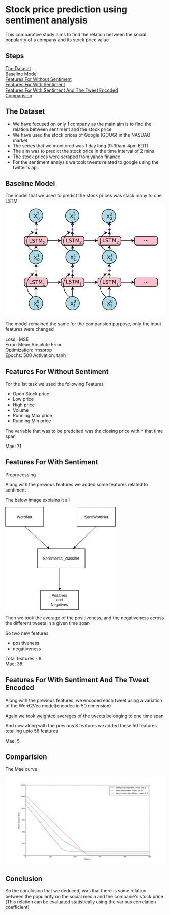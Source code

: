 # Stock price prediction using sentiment analysis

This comparative study aims to find the relation between the social popularity of a company and its stock price value

## Steps
[The Dataset](#the-dataset)  
[Baseline Model](#baseline-model)  
[Features For Without Sentiment](#features-for-without-sentiment)  
[Features For With Sentiment](#features-for-with-sentiment)  
[Features For With Sentiment And The Tweet Encoded](#features-for-with-sentiment-and-the-tweet-encoded)  
[Comparision](#comparision)

## The Dataset

* We have focused on only 1 company as the main aim is to find the relation between sentiment and the stock price
* We have used the stock prices of Google (GOOG) in the NASDAQ market
* The series that we monitored was 1 day long (9:30am-4pm EDT)
* The aim was to predict the stock price in the time interval of 2 mins
* The stock prices were scraped from yahoo finance
* For the sentiment analysis we took tweets related to google using the twitter's api.


## Baseline Model

The model that we used to predict the stock prices was stack many to one LSTM  
![LSTM](lstm.png)


The model remained the same for the comparision purpose, only the input features were changed  

Loss : MSE  
Error: Mean Absolute Error  
Optimization: rmsprop  
Epochs: 500
Activation: tanh

## Features For Without Sentiment

For the 1st task we used the following Features
* Open Stock price  
* Low price
* High price
* Volume
* Running Max price
* Running Min price

The variable that was to be predcited was the closing price within that time span

Mae: 71


## Features For With Sentiment
Preprocessing  

Along with the previous features we added some features related to sentiment


The below image explains it all  

![architechture](architecture.png)


Then we took the average of the positiveness, and the negativeness across the different tweets in a given time span

So two new features  
* positiveness
* negativeness


Total features - 8  
Mae: 38


## Features For With Sentiment And The Tweet Encoded

Along with the previous features, we encoded each tweet using a variation of the Word2Vec model(encodec in 50 dimension)

Again we took weighted averages of the tweets belonging to one time span

And now along with the previous 8 features we added these 50 features totalling upto 58 features

Mae: 5


## Comparision

The Mae curve  

![mae_curve](saved_params/mae_plot.png)



## Conclusion

So the conclusion that we deduced, was that there is some relation between the popularity on the social media and the companie's stock price (This relation can be evaluated statistically using the various correlation coefficient)
